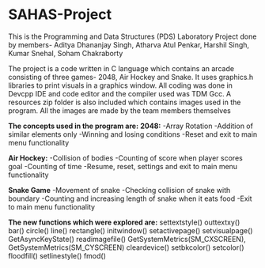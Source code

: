 # SAHAS-Project

This is the Programming and Data Structures (PDS) Laboratory Project done by members- Aditya Dhananjay Singh, Atharva Atul Penkar, Harshil Singh, Kumar Snehal, Soham Chakraborty

The project is a code written in C language which contains an arcade consisting of three games- 2048, Air Hockey and Snake. It uses graphics.h libraries to print visuals in a graphics window. All coding was done in Devcpp IDE and code editor and the compiler used was TDM Gcc. A resources zip folder is also included which contains images used in the program. All the images are made by the team members themselves

**The concepts used in the program are:**
**2048:**
-Array Rotation
-Addition of similar elements only
-Winning and losing conditions
-Reset and exit to main menu functionality

**Air Hockey:**
-Collision of bodies
-Counting of score when player scores goal
-Counting of time
-Resume, reset, settings and exit to main menu functionality

**Snake Game**
-Movement of snake
-Checking collision of snake with boundary
-Counting and increasing length of snake when it eats food
-Exit to main menu functionality

**The new functions which were explored are:**
settextstyle()
outtextxy()
bar()
circle()
line()
rectangle()
initwindow()
setactivepage()
setvisualpage()
GetAsyncKeyState()
readimagefile()
GetSystemMetrics(SM_CXSCREEN), GetSystemMetrics(SM_CYSCREEN)
cleardevice()
setbkcolor()
setcolor()
floodfill()
setlinestyle()
fmod()
